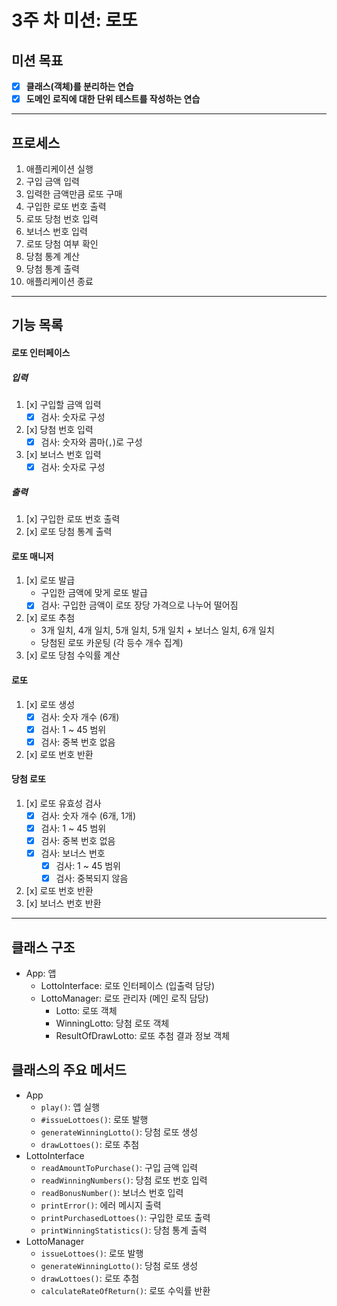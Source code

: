 # 3주 차 미션: 로또

## 미션 목표

- [x] **클래스(객체)를 분리하는 연습**
- [x] **도메인 로직에 대한 단위 테스트를 작성하는 연습**

---

## 프로세스

1. 애플리케이션 실행
2. 구입 금액 입력
3. 입력한 금액만큼 로또 구매
4. 구입한 로또 번호 출력
5. 로또 당첨 번호 입력
6. 보너스 번호 입력
7. 로또 당첨 여부 확인
8. 당첨 통계 계산
9. 당첨 통계 출력
10. 애플리케이션 종료

---

## 기능 목록

#### 로또 인터페이스

##### 입력

1. [x] 구입할 금액 입력
   - [x] 검사: 숫자로 구성
2. [x] 당첨 번호 입력
   - [x] 검사: 숫자와 콤마(`,`)로 구성
3. [x] 보너스 번호 입력
   - [x] 검사: 숫자로 구성

##### 출력

1. [x] 구입한 로또 번호 출력
2. [x] 로또 당첨 통계 출력

#### 로또 매니저

1. [x] 로또 발급
   - 구입한 금액에 맞게 로또 발급
   - [x] 검사: 구입한 금액이 로또 장당 가격으로 나누어 떨어짐
2. [x] 로또 추첨
   - 3개 일치, 4개 일치, 5개 일치, 5개 일치 + 보너스 일치, 6개 일치
   - 당첨된 로또 카운팅 (각 등수 개수 집계)
3. [x] 로또 당첨 수익률 계산

#### 로또

1. [x] 로또 생성
   - [x] 검사: 숫자 개수 (6개)
   - [x] 검사: 1 ~ 45 범위
   - [x] 검사: 중복 번호 없음
2. [x] 로또 번호 반환

#### 당첨 로또

1. [x] 로또 유효성 검사
   - [x] 검사: 숫자 개수 (6개, 1개)
   - [x] 검사: 1 ~ 45 범위
   - [x] 검사: 중복 번호 없음
   - [x] 검사: 보너스 번호
     - [x] 검사: 1 ~ 45 범위
     - [x] 검사: 중복되지 않음
2. [x] 로또 번호 반환
3. [x] 보너스 번호 반환

---

## 클래스 구조

- App: 앱
  - LottoInterface: 로또 인터페이스 (입출력 담당)
  - LottoManager: 로또 관리자 (메인 로직 담당)
    - Lotto: 로또 객체
    - WinningLotto: 당첨 로또 객체
    - ResultOfDrawLotto: 로또 추첨 결과 정보 객체

## 클래스의 주요 메서드

- App
  - `play()`: 앱 실행
  - `#issueLottoes()`: 로또 발행
  - `generateWinningLotto()`: 당첨 로또 생성
  - `drawLottoes()`: 로또 추첨
- LottoInterface
  - `readAmountToPurchase()`: 구입 금액 입력
  - `readWinningNumbers()`: 당첨 로또 번호 입력
  - `readBonusNumber()`: 보너스 번호 입력
  - `printError()`: 에러 메시지 출력
  - `printPurchasedLottoes()`: 구입한 로또 출력
  - `printWinningStatistics()`: 당첨 통계 출력
- LottoManager
  - `issueLottoes()`: 로또 발행
  - `generateWinningLotto()`: 당첨 로또 생성
  - `drawLottoes()`: 로또 추첨
  - `calculateRateOfReturn()`: 로또 수익률 반환
